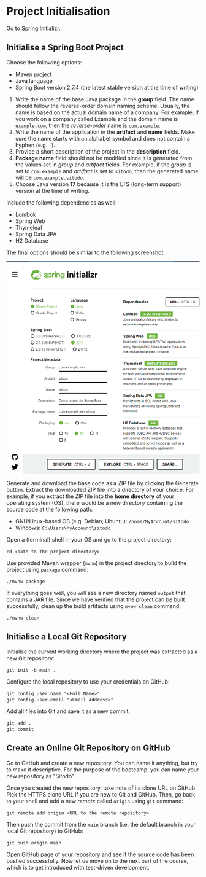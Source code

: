 # Project Initialisation

Go to [Spring Initializr](https://start.spring.io/).

## Initialise a Spring Boot Project

Choose the following options:

-  Maven project
-  Java language
-  Spring Boot version 2.7.4 (the latest stable version at the time of writing)

1. Write the name of the base Java package in the **group** field.
   The name should follow the reverse-order domain naming scheme.
   Usually, the name is based on the actual domain name of a company.
   For example, if you work on a company called Example and the domain name is [`example.com`](#),
   then the _reverse-order_ name is `com.example`.
2. Write the name of the application in the **artifact** and **name** fields.
   Make sure the name starts with an alphabet symbol and does not contain a hyphen (e.g. `-`).
3. Provide a short description of the project in the **description** field.
4. **Package name** field should not be modified since it is generated from the values set in _group_ and _artifact_ fields.
   For example, if the _group_ is set to `com.example` and _artifact_ is set to `sitodo`,
   then the generated name will be `com.example.sitodo`.
5. Choose Java version **17** because it is the LTS (long-term support) version at the time of writing.

Include the following dependencies as well:

-  Lombok
-  Spring Web
-  Thymeleaf
-  Spring Data JPA
-  H2 Database

The final options should be similar to the following screenshot:

![An example of Spring Boot project configuration](./images/spring_init.png)

Generate and download the base code as a ZIP file by clicking the Generate button.
Extract the downloaded ZIP file into a directory of your choice.
For example, if you extract the ZIP file into the **home directory** of your operating system (OS),
there would be a new directory containing the source code at the following path:

-  GNU/Linux-based OS (e.g. Debian, Ubuntu): `/home/MyAccount/sitodo`
-  Windows: `C:\Users\MyAccount\sitodo`

Open a (terminal) shell in your OS and go to the project directory:

```shell
cd <path to the project directory>
```

Use provided Maven wrapper (`mvnw`) in the project directory to build the project using `package` command:

```shell
./mvnw package
```

If everything goes well, you will see a new directory named `output` that contains a JAR file.
Since we have verified that the project can be built successfully,
clean up the build artifacts using `mvnw clean` command:

```shell
./mvnw clean
```

## Initialise a Local Git Repository

Initialise the current working directory where the project was extracted as a new Git repository:

```shell
git init -b main .
```

Configure the local repository to use your credentials on GitHub:

```shell
git config user.name "<Full Name>"
git config user.email "<Email Address>"
```

Add all files into Git and save it as a new commit:

```shell
git add .
git commit
```

## Create an Online Git Repository on GitHub

Go to GitHub and create a new repository.
You can name it anything, but try to make it descriptive.
For the purpose of the bootcamp, you can name your new repository as "Sitodo".

Once you created the new repository, take note of its clone URL on GitHub.
Pick the HTTPS clone URL if you are new to Git and GitHub.
Then, go back to your shell and add a new _remote_ called `origin` using `git` command:

```shell
git remote add origin <URL to the remote repository>
```

Then push the commit from the `main` branch (i.e. the default branch in your local Git repository) to GitHub:

```shell
git push origin main
```

Open GitHub page of your repository and see if the source code has been pushed successfully.
Now let us move on to the next part of the course, which is to get introduced with test-driven development.
